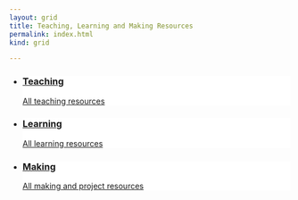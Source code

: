 ```yaml
---
layout: grid
title: Teaching, Learning and Making Resources
permalink: index.html
kind: grid

---
```


<ul class="grid">
        <li class="teach" style="background: white url('/images/tile.png') no-repeat top center;">
	<a href="{{ site.baseurl }}{% link teaching.md %}" class="a"></a>
		<div class="text">
			<a href="{{ site.baseurl }}{% link teaching.md %}">
				<div class="inner">
					<h3>Teaching</h3>
					<p class="excerpt">All teaching resources</p>
				</div>
			</a>
		</div>
	</li>

<li class="learn" style="background: white url('/images/tile.png') no-repeat top center;">
<a href="{{ site.baseurl }}{% link learning.md %}" class="a"></a>
<div class="text">
<a href="{{ site.baseurl }}{% link learning.md %}">
<div class="inner">
<h3>Learning</h3>
<p class="excerpt">All learning resources</p>
</div>
</a>
</div>
</li>
					
<li class="make" style="background: white url('/images/tile.png') no-repeat top center;">
<a href="{{ site.baseurl }}{% link making.md %}" class="a"></a>
<div class="text">
<a href="{{ site.baseurl }}{% link making.md %}">
<div class="inner">
<h3>Making</h3>
<p class="excerpt">All making and project resources</p>
</div>
</a>
</div>
</li>
</ul>
